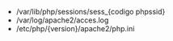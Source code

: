 - /var/lib/php/sessions/sess_{codigo phpssid}
- /var/log/apache2/acces.log
- /etc/php/{version}/apache2/php.ini